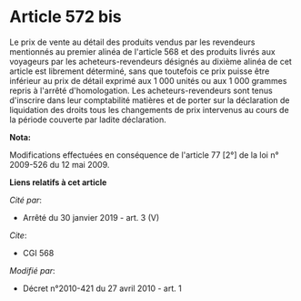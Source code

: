 # Article 572 bis

Le prix de vente au détail des produits vendus par les revendeurs mentionnés au premier alinéa de l'article 568 et des
produits livrés aux voyageurs par les acheteurs-revendeurs désignés au dixième alinéa de cet article est librement déterminé,
sans que toutefois ce prix puisse être inférieur au prix de détail exprimé aux 1 000 unités ou aux 1 000 grammes repris à
l'arrêté d'homologation. Les acheteurs-revendeurs sont tenus d'inscrire dans leur comptabilité matières et de porter sur la
déclaration de liquidation des droits tous les changements de prix intervenus au cours de la période couverte par ladite
déclaration.

**Nota:**

Modifications effectuées en conséquence de l'article 77 [2°] de la loi n° 2009-526 du 12 mai 2009.

**Liens relatifs à cet article**

_Cité par_:

  - Arrêté du 30 janvier 2019 - art. 3 (V)

_Cite_:

  - CGI 568

_Modifié par_:

  - Décret n°2010-421  du 27 avril 2010 - art. 1
